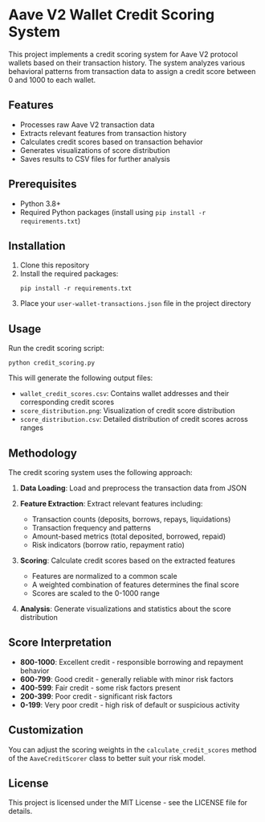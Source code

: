 # Aave V2 Wallet Credit Scoring System

This project implements a credit scoring system for Aave V2 protocol wallets based on their transaction history. The system analyzes various behavioral patterns from transaction data to assign a credit score between 0 and 1000 to each wallet.

## Features

- Processes raw Aave V2 transaction data
- Extracts relevant features from transaction history
- Calculates credit scores based on transaction behavior
- Generates visualizations of score distribution
- Saves results to CSV files for further analysis

## Prerequisites

- Python 3.8+
- Required Python packages (install using `pip install -r requirements.txt`)

## Installation

1. Clone this repository
2. Install the required packages:
   ```
   pip install -r requirements.txt
   ```
3. Place your `user-wallet-transactions.json` file in the project directory

## Usage

Run the credit scoring script:
```
python credit_scoring.py
```

This will generate the following output files:
- `wallet_credit_scores.csv`: Contains wallet addresses and their corresponding credit scores
- `score_distribution.png`: Visualization of credit score distribution
- `score_distribution.csv`: Detailed distribution of credit scores across ranges

## Methodology

The credit scoring system uses the following approach:

1. **Data Loading**: Load and preprocess the transaction data from JSON
2. **Feature Extraction**: Extract relevant features including:
   - Transaction counts (deposits, borrows, repays, liquidations)
   - Transaction frequency and patterns
   - Amount-based metrics (total deposited, borrowed, repaid)
   - Risk indicators (borrow ratio, repayment ratio)

3. **Scoring**: Calculate credit scores based on the extracted features
   - Features are normalized to a common scale
   - A weighted combination of features determines the final score
   - Scores are scaled to the 0-1000 range

4. **Analysis**: Generate visualizations and statistics about the score distribution

## Score Interpretation

- **800-1000**: Excellent credit - responsible borrowing and repayment behavior
- **600-799**: Good credit - generally reliable with minor risk factors
- **400-599**: Fair credit - some risk factors present
- **200-399**: Poor credit - significant risk factors
- **0-199**: Very poor credit - high risk of default or suspicious activity

## Customization

You can adjust the scoring weights in the `calculate_credit_scores` method of the `AaveCreditScorer` class to better suit your risk model.

## License

This project is licensed under the MIT License - see the LICENSE file for details.
